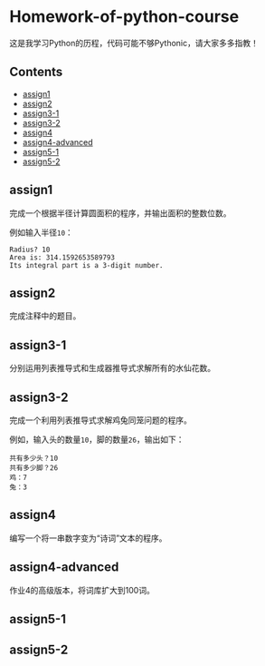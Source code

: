 # Homework-of-python-course

这是我学习Python的历程，代码可能不够Pythonic，请大家多多指教！

## Contents

- [assign1](#assign1)
- [assign2](#assign2)
- [assign3-1](#assign3-1)
- [assign3-2](#assign3-2)
- [assign4](#assign4)
- [assign4-advanced](#assign4-advanced)
- [assign5-1](#assign5-1)
- [assign5-2](#assign5-2)

## assign1

完成一个根据半径计算圆面积的程序，并输出面积的整数位数。

例如输入半径```10```：

    Radius? 10
    Area is: 314.1592653589793
    Its integral part is a 3-digit number.

## assign2

完成注释中的题目。

## assign3-1

分别运用列表推导式和生成器推导式求解所有的水仙花数。

## assign3-2

完成一个利用列表推导式求解鸡兔同笼问题的程序。

例如，输入头的数量```10```，脚的数量```26```，输出如下：

    共有多少头？10
    共有多少脚？26
    鸡：7
    兔：3

## assign4

编写一个将一串数字变为“诗词”文本的程序。

## assign4-advanced

作业4的高级版本，将词库扩大到100词。

## assign5-1


## assign5-2
